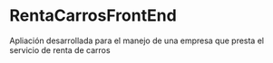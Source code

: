 # RentaCarrosFrontEnd
Apliación desarrollada para el manejo de una empresa que presta el servicio de renta de carros
